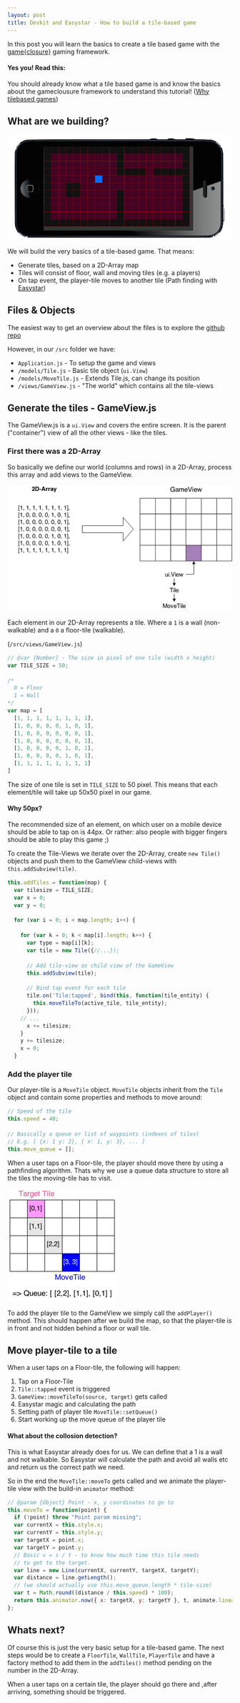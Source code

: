 ```yaml
---
layout: post
title: Devkit and Easystar - How to build a tile-based game
---
```


<div class="message">
In this post you will learn the basics to create a tile based game with the <a href="http://gameclosure.com">game{closure}</a> gaming framework.
</div>

<div class="message message_warning">
<h4>Yes you! Read this:</h4>
You should already know what a tile based game is and know the basics about the gameclousure framework to understand this tutorial! (<a href="http://www.tonypa.pri.ee/tbw/tut00.html" target="_blank">Why tilebased games</a>)
</div>

## What are we building?

<img src="/public/posts/devkit_tilebased_game.png" alt="Devkit a tile based game" class="image_responsive">

We will build the very basics of a tile-based game. That means:

* Generate tiles, based on a 2D-Array map
* Tiles will consist of floor, wall and moving tiles (e.g. a players)
* On tap event, the player-tile moves to another tile (Path finding with [Easystar](http://www.easystarjs.com/))

## Files & Objects

The easiest way to get an overview about the files is to explore the [github repo](http://github.com/)

However, in our `/src` folder we have:

* `Application.js` - To setup the game and views
* `/models/Tile.js` - Basic tile object (`ui.View`)
* `/models/MoveTile.js` - Extends Tile.js, can change its position
* `/views/GameView.js` - "The world" which contains all the tile-views

## Generate the tiles - GameView.js

The GameView.js is a `ui.View` and covers the entire screen. It is the parent ("container") view of all the other views - like the tiles.

### First there was a 2D-Array

So basically we define our world (columns and rows) in a 2D-Array, process this array and add views to the GameView.

<img src="/public/posts/devkit_uml.png" class="image_responsive">

Each element in our 2D-Array represents a tile. Where a `1` is a wall (non-walkable) and a `0` a floor-tile (walkable).

(`/src/views/GameView.js`)

```javascript
// @var {Number} - The size in pixel of one tile (width x height)
var TILE_SIZE = 50;

/*
  0 = Floor
  1 = Wall
*/
var map = [
  [1, 1, 1, 1, 1, 1, 1, 1],
  [1, 0, 0, 0, 0, 1, 0, 1],
  [1, 0, 0, 0, 0, 0, 0, 1],
  [1, 0, 0, 0, 0, 0, 0, 1],
  [1, 0, 0, 0, 0, 1, 0, 1],
  [1, 0, 0, 0, 0, 1, 0, 1],
  [1, 1, 1, 1, 1, 1, 1, 1]
]
```

The size of one tile is set in `TILE_SIZE` to 50 pixel. This means that each element/tile will take up 50x50 pixel in our game.

<div class="message message_info">
<h4>Why 50px?</h4>
The recommended size of an element, on which user on a mobile device should be able to tap on is 44px. Or rather: also people with bigger fingers should be able to play this game ;)
</div>

To create the Tile-Views we iterate over the 2D-Array, create `new Tile()` objects and push them to the GameView child-views with `this.addSubview(tile)`.

```javascript
this.addTiles = function(map) {
  var tilesize = TILE_SIZE;
  var x = 0;
  var y = 0;

  for (var i = 0; i < map.length; i++) {

    for (var k = 0; k < map[i].length; k++) {
      var type = map[i][k];
      var tile = new Tile({//...});

      // Add tile-view as child view of the GameView
      this.addSubview(tile);

      // Bind tap event for each tile
      tile.on('Tile:tapped', bind(this, function(tile_entity) {
        this.moveTileTo(active_tile, tile_entity);
      }));
    // ...
      x += tilesize;
    }
    y += tilesize;
    x = 0;
  }
```

### Add the player tile

Our player-tile is a `MoveTile` object. `MoveTile` objects inherit from the `Tile` object and contain some
properties and methods to move around:

```javascript
// Speed of the tile
this.speed = 40;

// Basically a queue or list of waypoints (indexes of tiles)
// E.g. [ {x: 1 y: 2}, { x: 1, y: 3}, ... ]
this.move_queue = [];
```

When a user taps on a Floor-tile, the player should move there by using a pathfinding algorithm.
Thats why we use a queue data structure to store all the tiles the moving-tile has to visit.

<img src="/public/posts/devkit_queue.png" class="image_responsive">

To add the player tile to the GameView we simply call the ``addPlayer()`` method. This should happen after we build the map, so that the player-tile is in front and not hidden behind a floor or wall tile.


## Move player-tile to a tile

When a user taps on a Floor-tile, the following will happen:

1. Tap on a Floor-Tile
2. `Tile::tapped` event is triggered
3. `GameView::moveTileTo(source, target)` gets called
4. Easystar magic and calculating the path
5. Setting path of player tile `MoveTile::setQueue()`
6. Start working up the move queue of the player tile

<div class="message message_warning">
  <h4>What about the collosion detection?</h4>
  This is what Easystar already does for us. We can define that a 1 is a wall and not walkable. So Easystar will calculate the path and avoid all walls etc and return us the correct path we need.
</div>

So in the end the `MoveTile::moveTo` gets called and we animate the player-tile view with the build-in `animator` method:

```javascript
// @param {Object} Point - x, y coordinates to go to
this.moveTo = function(point) {
  if (!point) throw "Point param missing";
  var currentX = this.style.x;
  var currentY = this.style.y;
  var targetX = point.x;
  var targetY = point.y;
  // Basic v = s / t - to know how much time this tile needs
  // to get to the target.
  var line = new Line(currentX, currentY, targetX, targetY);
  var distance = line.getLength();
  // (we should actually use this.move_queue.length * tile-size)
  var t = Math.round((distance / this.speed) * 100);
  return this.animator.now({ x: targetX, y: targetY }, t, animate.linear);
};
```

## Whats next?

Of course this is just the very basic setup for a tile-based game.
The next steps would be to create a `FloorTile`, `WallTile`, `PlayerTile` and have a factory method to add them in the `addTiles()` method pending on the number in the 2D-Array.

When a user taps on a certain tile, the player should go there and ,after arriving, something should be triggered.


